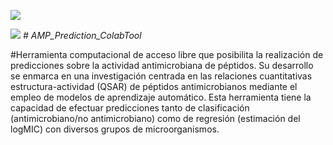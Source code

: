    <p align="left">
   <img src="https://img.shields.io/badge/STATUS-EN%20DESAROLLO-green">
   </p>
   <img src="https://colab.research.google.com/assets/colab-badge.svg\">
<em> # AMP_Prediction_ColabTool </em>

#Herramienta computacional de acceso libre que posibilita la realización de predicciones sobre la actividad antimicrobiana de péptidos. Su desarrollo se enmarca en una investigación centrada en las relaciones cuantitativas estructura-actividad (QSAR) de péptidos antimicrobianos mediante el empleo de modelos de aprendizaje automático. Esta herramienta tiene la capacidad de efectuar predicciones tanto de clasificación (antimicrobiano/no antimicrobiano) como de regresión (estimación del logMIC) con diversos grupos de microorganismos.
